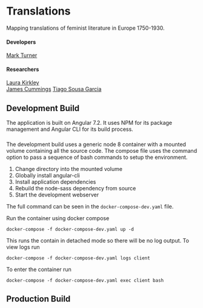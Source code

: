 # Translations

Mapping translations of feminist literature in Europe 1750-1930.

#### Developers

[Mark Turner](https://github.com/markdturner)

#### Researchers

[Laura Kirkley](https://www.ncl.ac.uk/elll/staff/profile/laurakirkley.html#background)  
[James Cummings](https://www.ncl.ac.uk/elll/staff/profile/jamescummings.html#background)
[Tiago Sousa Garcia](https://www.ncl.ac.uk/elll/staff/profile/tiagosousa-garcia.html#background)

## Development Build

The application is built on Angular 7.2. It uses NPM for its package management and Angular CLI for its build process.

###

The development build uses a generic node 8 container with a mounted volume containing all the source code. The compose file uses the command option to pass a sequence of bash commands to setup the environment.

1. Change directory into the mounted volume
2. Globally install angular-cli
3. Install application dependencies
4. Rebuild the node-sass dependency from source
5. Start the development webserver

The full command can be seen in the `docker-compose-dev.yaml` file.

Run the container using docker compose

```
docker-compose -f docker-compose-dev.yaml up -d
```

This runs the contain in detached mode so there will be no log output. To view logs run

```
docker-compose -f docker-compose-dev.yaml logs client
```

To enter the container run

```
docker-compose -f docker-compose-dev.yaml exec client bash
```

## Production Build